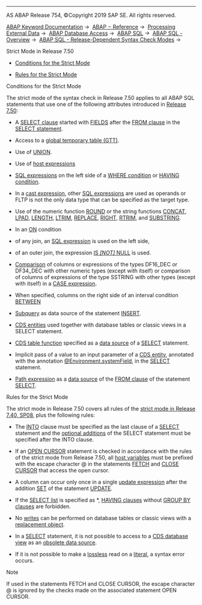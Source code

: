   

* * *

AS ABAP Release 754, ©Copyright 2019 SAP SE. All rights reserved.

[ABAP Keyword Documentation](javascript:call_link\('abenabap.htm'\)) →  [ABAP − Reference](javascript:call_link\('abenabap_reference.htm'\)) →  [Processing External Data](javascript:call_link\('abenabap_language_external_data.htm'\)) →  [ABAP Database Access](javascript:call_link\('abenabap_sql.htm'\)) →  [ABAP SQL](javascript:call_link\('abenopensql.htm'\)) →  [ABAP SQL - Overview](javascript:call_link\('abenopen_sql_oview.htm'\)) →  [ABAP SQL - Release-Dependent Syntax Check Modes](javascript:call_link\('abenopensql_strict_modes.htm'\)) → 

Strict Mode in Release 7.50

-   [Conditions for the Strict Mode](#@@ITOC@@ABENOPENSQL_STRICT_MODE_750_1)

-   [Rules for the Strict Mode](#@@ITOC@@ABENOPENSQL_STRICT_MODE_750_2)

Conditions for the Strict Mode

The strict mode of the syntax check in Release 7.50 applies to all ABAP SQL statements that use one of the following attributes introduced in [Release 7.50](javascript:call_link\('abennews-750-open_sql.htm'\)):

-   A [SELECT clause](javascript:call_link\('abapselect_clause.htm'\)) started with [FIELDS](javascript:call_link\('abapselect.htm'\)) after the [FROM clause](javascript:call_link\('abapfrom_clause.htm'\)) in the [SELECT statement](javascript:call_link\('abapselect.htm'\)).

-   Access to a [global temporary table (GTT)](javascript:call_link\('abenddic_database_tables_gtt.htm'\)).

-   Use of [UNION](javascript:call_link\('abapunion_clause.htm'\)).

-   Use of [host expressions](javascript:call_link\('abenopen_sql_host_expressions.htm'\))

-   [SQL expressions](javascript:call_link\('abapsql_expr.htm'\)) on the left side of a [WHERE condition](javascript:call_link\('abenwhere_logexp.htm'\)) or [HAVING condition](javascript:call_link\('abaphaving_clause.htm'\)).

-   In a [cast expression](javascript:call_link\('abensql_cast.htm'\)), other [SQL expressions](javascript:call_link\('abapsql_expr.htm'\)) are used as operands or FLTP is not the only data type that can be specified as the target type.

-   Use of the numeric function [ROUND](javascript:call_link\('abensql_arith_func.htm'\)) or the string functions [CONCAT](javascript:call_link\('abensql_string_func.htm'\)), [LPAD](javascript:call_link\('abensql_string_func.htm'\)), [LENGTH](javascript:call_link\('abensql_string_func.htm'\)), [LTRIM](javascript:call_link\('abensql_string_func.htm'\)), [REPLACE](javascript:call_link\('abensql_string_func.htm'\)), [RIGHT](javascript:call_link\('abensql_string_func.htm'\)), [RTRIM](javascript:call_link\('abensql_string_func.htm'\)), and [SUBSTRING](javascript:call_link\('abensql_string_func.htm'\)).

-   In an [ON](javascript:call_link\('abapselect_join.htm'\)) condition

-   of any join, an [SQL expression](javascript:call_link\('abensql_expression_glosry.htm'\) "Glossary Entry") is used on the left side,

-   of an outer join, the expression [IS *\[*NOT*\]* NULL](javascript:call_link\('abenwhere_logexp_null.htm'\)) is used.

-   [Comparison](javascript:call_link\('abenwhere_logexp_compare_types.htm'\)) of columns or expressions of the types DF16\_DEC or DF34\_DEC with other numeric types (except with itself) or comparison of columns of expressions of the type SSTRING with other types (except with itself) in a [CASE expression](javascript:call_link\('abensql_case.htm'\)).

-   When specified, columns on the right side of an interval condition [BETWEEN](javascript:call_link\('abenwhere_logexp_interval.htm'\))

-   [Subquery](javascript:call_link\('abapinsert_from_select.htm'\)) as data source of the statement [INSERT](javascript:call_link\('abapinsert_dbtab.htm'\)).

-   [CDS entities](javascript:call_link\('abencds_entity_glosry.htm'\) "Glossary Entry") used together with database tables or classic views in a SELECT statement.

-   [CDS table function](javascript:call_link\('abencds_table_function_glosry.htm'\) "Glossary Entry") specified as a [data source](javascript:call_link\('abapselect_data_source.htm'\)) of a [SELECT](javascript:call_link\('abapselect.htm'\)) statement.

-   Implicit pass of a value to an input parameter of a [CDS entity](javascript:call_link\('abencds_entity_glosry.htm'\) "Glossary Entry"), annotated with the annotation [@Environment.systemField](javascript:call_link\('abencds_f1_parameter_annotations.htm'\)), in the [SELECT](javascript:call_link\('abapselect.htm'\)) statement.

-   [Path expression](javascript:call_link\('abenopen_sql_path.htm'\)) as a [data source](javascript:call_link\('abapselect_data_source.htm'\)) of the [FROM clause](javascript:call_link\('abapfrom_clause.htm'\)) of the statement [SELECT](javascript:call_link\('abapselect.htm'\)).

Rules for the Strict Mode

The strict mode in Release 7.50 covers all rules of the [strict mode in Release 7.40, SP08](javascript:call_link\('abenopensql_strict_mode_740_sp08.htm'\)), plus the following rules:

-   The [INTO](javascript:call_link\('abapinto_clause.htm'\)) clause must be specified as the last clause of a [SELECT](javascript:call_link\('abapselect.htm'\)) statement and the [optional additions](javascript:call_link\('abapselect_additions.htm'\)) of the SELECT statement must be specified after the INTO clause.

-   If an [OPEN CURSOR](javascript:call_link\('abapopen_cursor.htm'\)) statement is checked in accordance with the rules of the strict mode from Release 7.50, all [host variables](javascript:call_link\('abenopen_sql_host_variables.htm'\)) must be prefixed with the escape character @ in the statements [FETCH](javascript:call_link\('abapfetch.htm'\)) and [CLOSE CURSOR](javascript:call_link\('abapclose_cursor.htm'\)) that access the open cursor.

-   A column can occur only once in a single [update expression](javascript:call_link\('abapupdate_set_expression.htm'\)) after the addition [SET](javascript:call_link\('abapupdate_source.htm'\)) of the statement [UPDATE](javascript:call_link\('abapupdate.htm'\)).

-   If the [SELECT list](javascript:call_link\('abapselect_list.htm'\)) is specified as \*, [HAVING clauses](javascript:call_link\('abaphaving_clause.htm'\)) without [GROUP BY clauses](javascript:call_link\('abapgroupby_clause.htm'\)) are forbidden.

-   No [writes](javascript:call_link\('abenopen_sql_writing.htm'\)) can be performed on database tables or classic views with a [replacement object](javascript:call_link\('abenreplacement_object_glosry.htm'\) "Glossary Entry").

-   In a [SELECT](javascript:call_link\('abapselect.htm'\)) statement, it is not possible to access to a [CDS database view](javascript:call_link\('abencds_database_view_glosry.htm'\) "Glossary Entry") as an [obsolete data source](javascript:call_link\('abenopen_sql_cds_obsolete.htm'\)).

-   If it is not possible to make a [lossless](javascript:call_link\('abapmove_exact.htm'\)) read on a [literal](javascript:call_link\('abenabap_sql_host_literals.htm'\)), a syntax error occurs.

Note

If used in the statements FETCH and CLOSE CURSOR, the escape character @ is ignored by the checks made on the associated statement OPEN CURSOR.